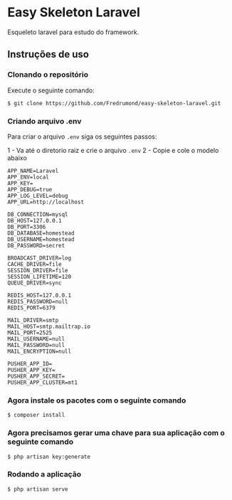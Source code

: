 # Easy Skeleton Laravel

Esqueleto laravel para estudo do framework.

## Instruções de uso

### Clonando o repositório

Execute o seguinte comando:

```terminal
$ git clone https://github.com/Fredrumond/easy-skeleton-laravel.git
```

### Criando arquivo .env

Para criar o arquivo `.env` siga os seguintes passos:

1 - Va até o diretorio raiz e crie o arquivo `.env`
2 - Copie e cole o modelo abaixo

```terminal
APP_NAME=Laravel
APP_ENV=local
APP_KEY=
APP_DEBUG=true
APP_LOG_LEVEL=debug
APP_URL=http://localhost

DB_CONNECTION=mysql
DB_HOST=127.0.0.1
DB_PORT=3306
DB_DATABASE=homestead
DB_USERNAME=homestead
DB_PASSWORD=secret

BROADCAST_DRIVER=log
CACHE_DRIVER=file
SESSION_DRIVER=file
SESSION_LIFETIME=120
QUEUE_DRIVER=sync

REDIS_HOST=127.0.0.1
REDIS_PASSWORD=null
REDIS_PORT=6379

MAIL_DRIVER=smtp
MAIL_HOST=smtp.mailtrap.io
MAIL_PORT=2525
MAIL_USERNAME=null
MAIL_PASSWORD=null
MAIL_ENCRYPTION=null

PUSHER_APP_ID=
PUSHER_APP_KEY=
PUSHER_APP_SECRET=
PUSHER_APP_CLUSTER=mt1

```
### Agora instale os pacotes com o seguinte comando

```terminal
$ composer install
```

### Agora precisamos gerar uma chave para sua aplicação com o seguinte comando

```terminal
$ php artisan key:generate
```
### Rodando a aplicação
```terminal
$ php artisan serve
```